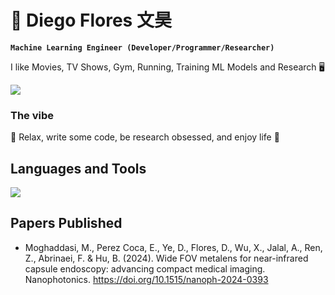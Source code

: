 # 🐉 Diego Flores 文昊

**`Machine Learning Engineer (Developer/Programmer/Researcher)`**

I like Movies, TV Shows, Gym, Running, Training ML Models and Research 🖥️

<div align="left">
  <img src="https://github-readme-stats.vercel.app/api?username=DiegoFloresWenHao&show_icons=true&theme=chartreuse-dark" style="display: inline-block; vertical-align: top;"/>
</div>

### The vibe

:panda_face: Relax, write some code, be research obsessed, and enjoy life 🍵

## Languages and Tools

<p align="left">
  <a href="https://github.com/DiegoFloresWenHao">
    <img src="https://skillicons.dev/icons?i=python,pytorch,tensorflow,github,vscode,pycharm,bash,postgres,openai">
  </a>
</p>

## Papers Published

* Moghaddasi, M., Perez Coca, E., Ye, D., Flores, D., Wu, X., Jalal, A., Ren, Z., Abrinaei, F. & Hu, B. (2024). Wide FOV metalens for near-infrared capsule endoscopy: advancing compact medical imaging. Nanophotonics. https://doi.org/10.1515/nanoph-2024-0393

